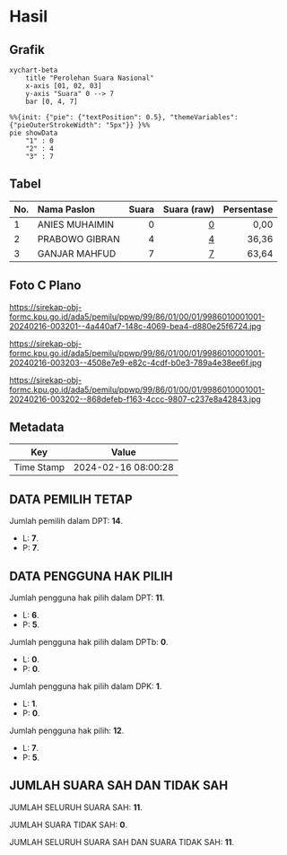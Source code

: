 # Hasil

## Grafik

```mermaid
xychart-beta
    title "Perolehan Suara Nasional"
    x-axis [01, 02, 03]
    y-axis "Suara" 0 --> 7
    bar [0, 4, 7]
```

```mermaid
%%{init: {"pie": {"textPosition": 0.5}, "themeVariables": {"pieOuterStrokeWidth": "5px"}} }%%
pie showData
    "1" : 0
    "2" : 4
    "3" : 7
```

## Tabel

| No. | Nama Paslon    | Suara | Suara (raw) | Persentase |
|:--- |:-------------- | -----:| -----------:| ----------:|
| 1   | ANIES MUHAIMIN | 0     | [0][p-1]    | 0,00       |
| 2   | PRABOWO GIBRAN | 4     | [4][p-2]    | 36,36      |
| 3   | GANJAR MAHFUD  | 7     | [7][p-3]    | 63,64      |


[p-1]: https://github.com/gigit-pemilu/pemilu-2024/blob/main/pilpres/hitung-suara/sub/99-luar-negeri/sub/86-panama-city-panama/sub/01-panama-city-panama/sub/0001-panama-city-panama/sub/001-pos-001/sub/paslon-1.txt
[p-2]: https://github.com/gigit-pemilu/pemilu-2024/blob/main/pilpres/hitung-suara/sub/99-luar-negeri/sub/86-panama-city-panama/sub/01-panama-city-panama/sub/0001-panama-city-panama/sub/001-pos-001/sub/paslon-2.txt
[p-3]: https://github.com/gigit-pemilu/pemilu-2024/blob/main/pilpres/hitung-suara/sub/99-luar-negeri/sub/86-panama-city-panama/sub/01-panama-city-panama/sub/0001-panama-city-panama/sub/001-pos-001/sub/paslon-3.txt

## Foto C Plano

https://sirekap-obj-formc.kpu.go.id/ada5/pemilu/ppwp/99/86/01/00/01/9986010001001-20240216-003201--4a440af7-148c-4069-bea4-d880e25f6724.jpg

https://sirekap-obj-formc.kpu.go.id/ada5/pemilu/ppwp/99/86/01/00/01/9986010001001-20240216-003203--4508e7e9-e82c-4cdf-b0e3-789a4e38ee6f.jpg

https://sirekap-obj-formc.kpu.go.id/ada5/pemilu/ppwp/99/86/01/00/01/9986010001001-20240216-003202--868defeb-f163-4ccc-9807-c237e8a42843.jpg


## Metadata

| Key        | Value               |
| ---------- | ------------------- |
| Time Stamp | 2024-02-16 08:00:28 |


## DATA PEMILIH TETAP

Jumlah pemilih dalam DPT: **14**.
 * L: **7**.
 * P: **7**.

## DATA PENGGUNA HAK PILIH

Jumlah pengguna hak pilih dalam DPT: **11**.
 * L: **6**.
 * P: **5**.

Jumlah pengguna hak pilih dalam DPTb: **0**.
 * L: **0**.
 * P: **0**.

Jumlah pengguna hak pilih dalam DPK: **1**.
 * L: **1**.
 * P: **0**.

Jumlah pengguna hak pilih: **12**.
 * L: **7**.
 * P: **5**.

## JUMLAH SUARA SAH DAN TIDAK SAH

JUMLAH SELURUH SUARA SAH: **11**.

JUMLAH SUARA TIDAK SAH: **0**.

JUMLAH SELURUH SUARA SAH DAN SUARA TIDAK SAH: **11**.


